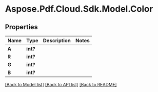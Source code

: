 # Aspose.Pdf.Cloud.Sdk.Model.Color
## Properties

Name | Type | Description | Notes
------------ | ------------- | ------------- | -------------
**A** | **int?** |  | 
**R** | **int?** |  | 
**G** | **int?** |  | 
**B** | **int?** |  | 

[[Back to Model list]](../README.md#documentation-for-models) [[Back to API list]](../README.md#documentation-for-api-endpoints) [[Back to README]](../README.md)

